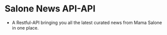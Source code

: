 #  Salone News API-API

- A Restful-API bringing you all the latest curated news from Mama Salone in one place.
